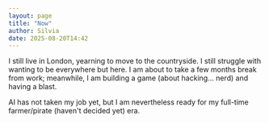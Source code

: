 ```yaml
---
layout: page
title: "Now"
author: Silvia
date: 2025-08-20T14:42
---
```


I still live in London, yearning to move to the countryside. I still struggle with wanting to be everywhere but here.
I am about to take a few months break from work; meanwhile, I am building a game (about hacking... nerd) and having a blast.

AI has not taken my job yet, but I am nevertheless ready for my full-time farmer/pirate (haven't decided yet) era.
